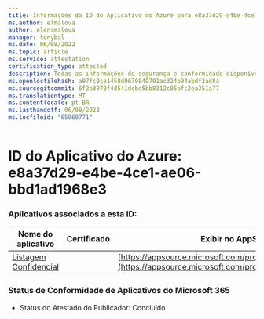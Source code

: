 ```yaml
---
title: Informações da ID do Aplicativo do Azure para e8a37d29-e4be-4ce1-ae06-bbd1ad1968e3
ms.author: elmalova
author: elenamalova
manager: tonybal
ms.date: 06/08/2022
ms.topic: article
ms.service: attestation
certification_type: attested
description: Todas as informações de segurança e conformidade disponíveis para e8a37d29-e4be-4ce1-ae06-bbd1ad1968e3.
ms.openlocfilehash: a97fc9ca1458d9679849791ac324b94abdf2ad8a
ms.sourcegitcommit: 6f2b3870f4d541dcbd5bb8312c05bfc2ea351a77
ms.translationtype: MT
ms.contentlocale: pt-BR
ms.lasthandoff: 06/09/2022
ms.locfileid: "65969771"
---
```

# <a name="azure-app-id-e8a37d29-e4be-4ce1-ae06-bbd1ad1968e3"></a>ID do Aplicativo do Azure: e8a37d29-e4be-4ce1-ae06-bbd1ad1968e3


### <a name="apps-associated-with-this-id"></a>Aplicativos associados a esta ID:
| **Nome do aplicativo** | **Certificado** | **Exibir no AppSource** |
|--------------|---------------|-----------------------|
| [Listagem Confidencial](../forward/WA200004155.md) |  | [https://appsource.microsoft.com/product/office/WA200004155](https://appsource.microsoft.com/product/office/WA200004155) |

### <a name="microsoft-365-app-compliance-status"></a>Status de Conformidade de Aplicativos do Microsoft 365
- Status do Atestado do Publicador: Concluído
